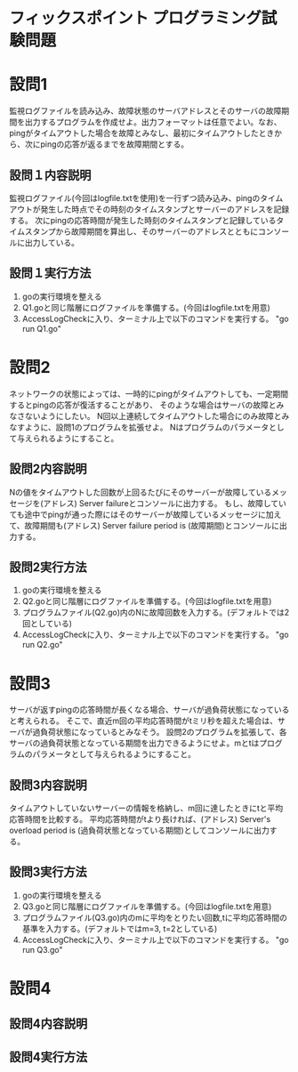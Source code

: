 # フィックスポイント プログラミング試験問題
# 設問1
監視ログファイルを読み込み、故障状態のサーバアドレスとそのサーバの故障期間を出力するプログラムを作成せよ。出力フォーマットは任意でよい。なお、pingがタイムアウトした場合を故障とみなし、最初にタイムアウトしたときから、次にpingの応答が返るまでを故障期間とする。

## 設問１内容説明
監視ログファイル(今回はlogfile.txtを使用)を一行ずつ読み込み、pingのタイムアウトが発生した時点でその時刻のタイムスタンプとサーバーのアドレスを記録する。
次にpingの応答時間が発生した時刻のタイムスタンプと記録しているタイムスタンプから故障期間を算出し、そのサーバーのアドレスとともにコンソールに出力している。

## 設問１実行方法
1. goの実行環境を整える
2. Q1.goと同じ階層にログファイルを準備する。(今回はlogfile.txtを用意)
3. AccessLogCheckに入り、ターミナル上で以下のコマンドを実行する。
"go run Q1.go"

# 設問2
ネットワークの状態によっては、一時的にpingがタイムアウトしても、一定期間するとpingの応答が復活することがあり、
そのような場合はサーバの故障とみなさないようにしたい。
N回以上連続してタイムアウトした場合にのみ故障とみなすように、設問1のプログラムを拡張せよ。
Nはプログラムのパラメータとして与えられるようにすること。

## 設問2内容説明
Nの値をタイムアウトした回数が上回るたびにそのサーバーが故障しているメッセージを(アドレス) Server failureとコンソールに出力する。
もし、故障していても途中でpingが通った際にはそのサーバーが故障しているメッセージに加えて、故障期間も(アドレス) Server failure period is (故障期間)とコンソールに出力する。
## 設問2実行方法
1. goの実行環境を整える
2. Q2.goと同じ階層にログファイルを準備する。(今回はlogfile.txtを用意)
3. プログラムファイル(Q2.go)内のNに故障回数を入力する。(デフォルトでは2回としている)
4. AccessLogCheckに入り、ターミナル上で以下のコマンドを実行する。
"go run Q2.go"

# 設問3
サーバが返すpingの応答時間が長くなる場合、サーバが過負荷状態になっていると考えられる。
そこで、直近m回の平均応答時間がtミリ秒を超えた場合は、サーバが過負荷状態になっているとみなそう。
設問2のプログラムを拡張して、各サーバの過負荷状態となっている期間を出力できるようにせよ。mとtはプログラムのパラメータとして与えられるようにすること。
## 設問3内容説明
タイムアウトしていないサーバーの情報を格納し、m回に達したときにtと平均応答時間を比較する。
平均応答時間がtより長ければ、(アドレス) Server's overload period is (過負荷状態となっている期間)としてコンソールに出力する。

## 設問3実行方法
1. goの実行環境を整える
2. Q3.goと同じ階層にログファイルを準備する。(今回はlogfile.txtを用意)
3. プログラムファイル(Q3.go)内のmに平均をとりたい回数,tに平均応答時間の基準を入力する。(デフォルトではm=3, t=2としている)
4. AccessLogCheckに入り、ターミナル上で以下のコマンドを実行する。
"go run Q3.go"

# 設問4
## 設問4内容説明
## 設問4実行方法